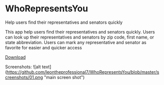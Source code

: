 # WhoRepresentsYou
Help users find their representatives and senators quickly

This app help users find their representatives and senators quickly.
Users can look up their representatives and senators by zip code, first name, or state abbreviation.
Users can mark any representative and senator as favorite for easier and quicker access

[Download](https://play.google.com/store/apps/details?id=com.leontheprofessional.test.whorepresentsyou&hl=en)

Screenshots:
![alt text] (https://github.com/leontheprofessional7/WhoRepresentsYou/blob/master/screenshots/01.png "main screen shot")
